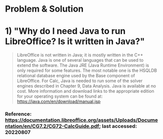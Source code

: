 # Problem & Solution

# 1) "Why do I need Java to run LibreOffice? Is it written in Java?"

> LibreOffice is not written in Java; it is mostly written in the C++ language. Java is one of
several languages that can be used to extend the software. The Java JRE (Java Runtime
Environment) is only required for some features. The most notable one is the HSQLDB
relational database engine used by the Base component of LibreOffice. For Calc, Java is
needed to run some of the solver engines described in Chapter 9, Data Analysis.
Java is available at no cost. More information and download links to the appropriate edition
for your operating system can be found at: https://java.com/en/download/manual.jsp

### Reference: https://documentation.libreoffice.org/assets/Uploads/Documentation/en/CG7.2/CG72-CalcGuide.pdf; last accessed: 20220807
